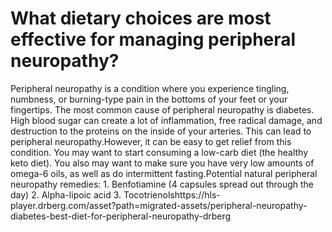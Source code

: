 # What dietary choices are most effective for managing peripheral neuropathy?

Peripheral neuropathy is a condition where you experience tingling, numbness, or burning-type pain in the bottoms of your feet or your fingertips. The most common cause of peripheral neuropathy is diabetes. High blood sugar can create a lot of inflammation, free radical damage, and destruction to the proteins on the inside of your arteries. This can lead to peripheral neuropathy.However, it can be easy to get relief from this condition. You may want to start consuming a low-carb diet (the healthy keto diet). You also may want to make sure you have very low amounts of omega-6 oils, as well as do intermittent fasting.Potential natural peripheral neuropathy remedies: 1. Benfotiamine (4 capsules spread out through the day) 2. Alpha-lipoic acid 3. Tocotrienolshttps://hls-player.drberg.com/asset?path=migrated-assets/peripheral-neuropathy-diabetes-best-diet-for-peripheral-neuropathy-drberg